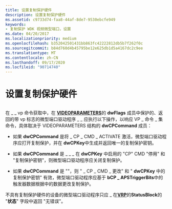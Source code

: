 ```yaml
---
title: 设置复制保护硬件
description: 设置复制保护硬件
ms.assetid: c9733d74-faa8-44af-8de7-9530ebcfe949
keywords:
- 复制保护 WDK 视频微型端口，设置
ms.date: 04/20/2017
ms.localizationpriority: medium
ms.openlocfilehash: b352042501431bb863fc42222812db5b7f262f0c
ms.sourcegitcommit: b84d760d4b45795be12e625db1d5a4167dc2c9ee
ms.translationtype: MT
ms.contentlocale: zh-CN
ms.lasthandoff: 09/17/2020
ms.locfileid: "90714740"
---
```

# <a name="setting-copy-protection-hardware"></a>设置复制保护硬件


## <span id="ddk_setting_copy_protection_hardware_gg"></span><span id="DDK_SETTING_COPY_PROTECTION_HARDWARE_GG"></span>


在 \_ \_ vp 命令获取中，在 [**VIDEOPARAMETERS**](/windows/win32/api/tvout/ns-tvout-_videoparameters)的 **dwFlags** 成员中保护的、返回的带 vp 标志的微型端口驱动程序 \_ \_ 应执行以下操作，以响应 VP \_ 命令 \_ 集命令，具体取决于 VIDEOPARAMETERS 结构的 **dwCPCommand** 成员：

-   如果 **dwCPCommand** 是将 \_ CP \_ CMD \_ ACTIVATE 激活，微型端口驱动程序应打开复制保护，并在 **dwCPKey**中生成并返回唯一的复制保护密钥。

-   如果 **dwCPCommand** 是 \_ \_ \_ 在 **dwCPKey** 中启用的 "CP" CMD "停用" 和 "复制保护密钥"，则微型端口驱动程序应关闭复制保护。

-   如果 **dwCPCommand** 是 ""，则 " \_ CP \_ CMD \_ 更改" 和 " **dwCPKey** 中的复制保护密钥" 有效，微型端口驱动程序应基于 **bCP \_ APSTriggerBits**中的触发器数据根据中的数据更改复制保护。

不具有复制保护硬件的设备的微型端口驱动程序只应 \_ 在[**VRP**](/windows-hardware/drivers/ddi/video/ns-video-_video_request_packet)的**StatusBlock**的 "**状态**" 字段中返回 "无错误"。

 

